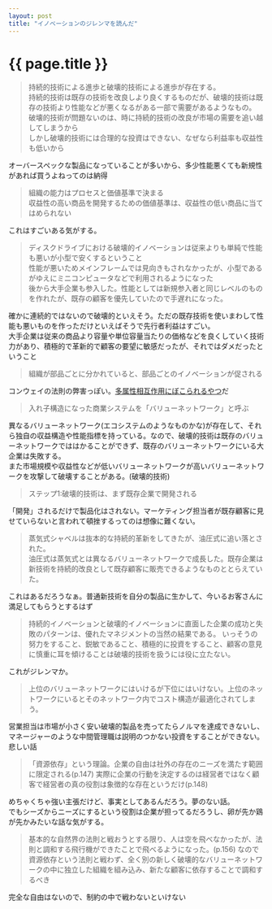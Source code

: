 ```yaml
---
layout: post
title: "イノベーションのジレンマを読んだ"
---
```


# {{ page.title }}

>持続的技術による進歩と破壊的技術による進歩が存在する。  
>持続的技術は既存の技術を改良しより良くするものだが、破壊的技術は既存の技術より性能などが悪くなるがある一部で需要があるようなもの。
>破壊的技術が問題ないのは、時に持続的技術の改良が市場の需要を追い越してしまうから  
>しかし破壊的技術には合理的な投資はできない、なぜなら利益率も収益性も低いから

オーバースペックな製品になっていることが多いから、多少性能悪くても新規性があれば買うよねってのは納得

>組織の能力はプロセスと価値基準で決まる  
>収益性の高い商品を開発するための価値基準は、収益性の低い商品に当てはめられない

これはすごいある気がする。

>ディスクドライブにおける破壊的イノベーションは従来よりも単純で性能も悪いが小型で安くするということ  
>性能が悪いためメインフレームでは見向きもされなかったが、小型であるがゆえにミニコンピュータなどで利用されるようになった  
>後から大手企業も参入した。性能としては新規参入者と同じレベルのものを作れたが、既存の顧客を優先していたので手遅れになった。

確かに連続的ではないので破壊的といえそう。ただの既存技術を使いまわして性能も悪いものを作っただけといえばそうで先行者利益はすごい。  
大手企業は従来の商品より容量や単位容量当たりの価格などを良くしていく技術力があり、積極的で革新的で顧客の要望に敏感だったが、それではダメだったということ

> 組織が部品ごとに分かれていると、部品ごとのイノベーションが促される

コンウェイの法則の弊害っぽい。[多属性相互作用にぼこられるやつ](https://speakerdeck.com/moriyuya/bullshit-product-rsgt2022?slide=335)だ

> 入れ子構造になった商業システムを「バリューネットワーク」と呼ぶ

異なるバリューネットワーク(エコシステムのようなものかな)が存在して、それら独自の収益構造や性能指標を持っている。なので、破壊的技術は既存のバリューネットワークでははかることができず、既存のバリューネットワークにいる大企業は失敗する。  
また市場規模や収益性などが低いバリューネットワークが高いバリューネットワークを攻撃して破壊することがある。(破壊的技術)

> ステップ1:破壊的技術は、まず既存企業で開発される

「開発」されるだけで製品化はされない。マーケティング担当者が既存顧客に見せていらないと言われて頓挫するってのは想像に難くない。

> 蒸気式シャベルは抜本的な持続的革新をしてきたが、油圧式に追い落とされた。  
> 油圧式は蒸気式とは異なるバリューネットワークで成長した。既存企業は新技術を持続的改良として既存顧客に販売できるようなものととらえていた。

これはあるだろうなぁ。普通新技術を自分の製品に生かして、今いるお客さんに満足してもらうとするはず

> 持続的イノベーションと破壊的イノベーションに直面した企業の成功と失敗のパターンは、優れたマネジメントの当然の結果である。
> いっそうの努力をすること、鋭敏であること、積極的に投資をすること、顧客の意見に慎重に耳を傾けることは破壊的技術を扱うには役に立たない。

これがジレンマか。

> 上位のバリューネットワークにはいけるが下位にはいけない。上位のネットワークにいるとそのネットワーク内でコスト構造が最適化されてしまう。

営業担当は市場が小さく安い破壊的製品を売ってたらノルマを達成できないし、マネージャーのような中間管理職は説明のつかない投資をすることができない。悲しい話

> 「資源依存」という理論。企業の自由は社外の存在のニーズを満たす範囲に限定される(p.147)
> 実際に企業の行動を決定するのは経営者ではなく顧客で経営者の真の役割は象徴的な存在というだけ(p.148)

めちゃくちゃ強い主張だけど、事実としてあるんだろう。夢のない話。   
でもシーズからニーズにするという役割は企業が担ってるだろうし、卵が先か鶏が先かみたいな話な気がする。

> 基本的な自然界の法則と戦おうとする限り、人は空を飛べなかったが、法則と調和する飛行機ができたことで飛べるようになった。(p.156)
> なので資源依存という法則と戦わず、全く別の新しく破壊的なバリューネットワークの中に独立した組織を組み込み、新たな顧客に依存することで調和するべき

完全な自由はないので、制約の中で戦わないといけない
